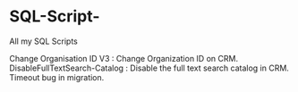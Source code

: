 # SQL-Script-
All my SQL Scripts

Change Organisation ID V3 : Change Organization ID on CRM.
DisableFullTextSearch-Catalog : Disable the full text search catalog in CRM. Timeout bug in migration.
